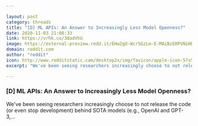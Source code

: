```yaml
---

layout: post
category: threads
title: "[D] ML APIs: An Answer to Increasingly Less Model Openness?"
date: 2020-11-03 21:08:33
link: https://vrhk.co/38adVhU
image: https://external-preview.redd.it/EHw2gO-WcrSGzLm-E-MAiBzERPVNiHE5lfAKrEhTIhQ.jpg?width=1200&height=600&auto=webp&crop=1200:600,smart&s=53a303202502d5f6f5260804621785c2d18e9e71
domain: reddit.com
author: "reddit"
icon: http://www.redditstatic.com/desktop2x/img/favicon/apple-icon-57x57.png
excerpt: "We've been seeing researchers increasingly choose to not release the code (or even stop development) behind SOTA models (e.g., OpenAI and GPT-3,..."

---
```


### [D] ML APIs: An Answer to Increasingly Less Model Openness?

We've been seeing researchers increasingly choose to not release the code (or even stop development) behind SOTA models (e.g., OpenAI and GPT-3,...